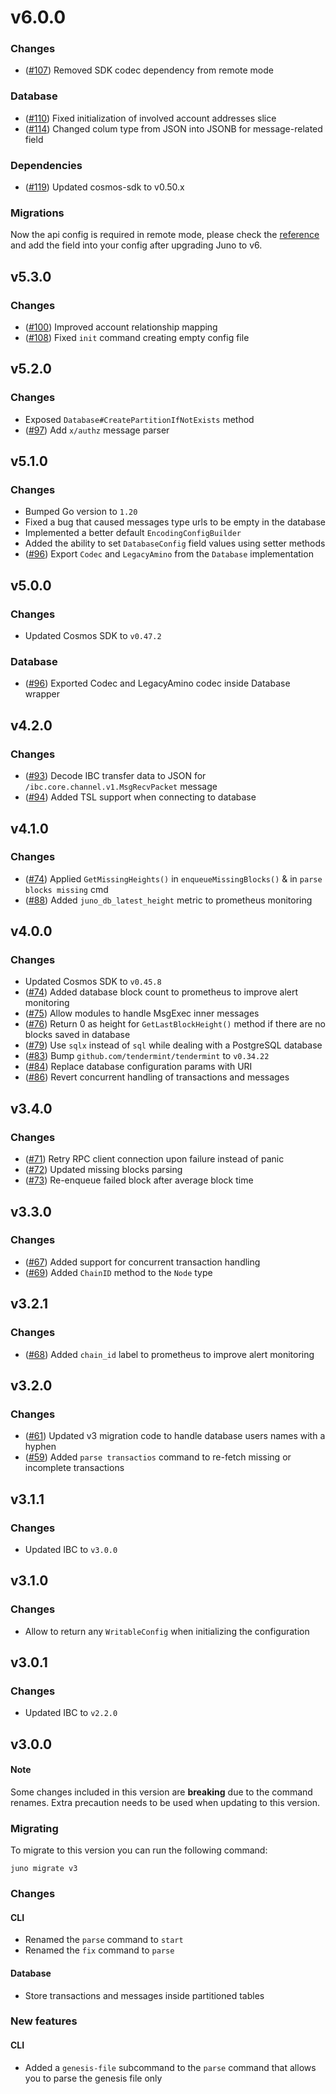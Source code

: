 # v6.0.0
### Changes
- ([\#107](https://github.com/forbole/juno/pull/107)) Removed SDK codec dependency from remote mode

### Database
- ([\#110](https://github.com/forbole/juno/pull/110)) Fixed initialization of involved account addresses slice
- ([\#114](https://github.com/forbole/juno/pull/114)) Changed colum type from JSON into JSONB for message-related field

### Dependencies
- ([\#119](https://github.com/forbole/juno/pull/119)) Updated cosmos-sdk to v0.50.x


### Migrations

Now the api config is required in remote mode, please check the [reference](./.docs/config.md#remote-node) and add the field into your config after upgrading Juno to v6.


## v5.3.0
### Changes
- ([\#100](https://github.com/forbole/juno/pull/100)) Improved account relationship mapping
- ([\#108](https://github.com/forbole/juno/pull/108)) Fixed `init` command creating empty config file

## v5.2.0
### Changes
- Exposed `Database#CreatePartitionIfNotExists` method 
- ([\#97](https://github.com/forbole/juno/pull/97)) Add `x/authz` message parser

## v5.1.0
### Changes
- Bumped Go version to `1.20`
- Fixed a bug that caused messages type urls to be empty in the database
- Implemented a better default `EncodingConfigBuilder`
- Added the ability to set `DatabaseConfig` field values using setter methods
- ([\#96](https://github.com/forbole/juno/pull/96)) Export `Codec` and `LegacyAmino` from the `Database` implementation

## v5.0.0
### Changes
- Updated Cosmos SDK to `v0.47.2`

### Database
- ([\#96](https://github.com/forbole/juno/pull/96)) Exported Codec and LegacyAmino codec inside Database wrapper

## v4.2.0
### Changes
- ([\#93](https://github.com/forbole/juno/pull/93)) Decode IBC transfer data to JSON for `/ibc.core.channel.v1.MsgRecvPacket` message
- ([\#94](https://github.com/forbole/juno/pull/94)) Added TSL support when connecting to database

## v4.1.0
### Changes
- ([\#74](https://github.com/forbole/juno/pull/74)) Applied `GetMissingHeights()` in `enqueueMissingBlocks()` & in `parse blocks missing` cmd
- ([\#88](https://github.com/forbole/juno/pull/88)) Added `juno_db_latest_height` metric to prometheus monitoring

## v4.0.0
### Changes
- Updated Cosmos SDK to `v0.45.8`
- ([\#74](https://github.com/forbole/juno/pull/74)) Added database block count to prometheus to improve alert monitoring
- ([\#75](https://github.com/forbole/juno/pull/75)) Allow modules to handle MsgExec inner messages
- ([\#76](https://github.com/forbole/juno/pull/76)) Return 0 as height for `GetLastBlockHeight()` method if there are no blocks saved in database
- ([\#79](https://github.com/forbole/juno/pull/79)) Use `sqlx` instead of `sql` while dealing with a PostgreSQL database
- ([\#83](https://github.com/forbole/juno/pull/83)) Bump `github.com/tendermint/tendermint` to `v0.34.22`
- ([\#84](https://github.com/forbole/juno/pull/84)) Replace database configuration params with URI
- ([\#86](https://github.com/forbole/juno/pull/86)) Revert concurrent handling of transactions and messages

## v3.4.0
### Changes
- ([\#71](https://github.com/forbole/juno/pull/71)) Retry RPC client connection upon failure instead of panic
- ([\#72](https://github.com/forbole/juno/pull/72)) Updated missing blocks parsing 
- ([\#73](https://github.com/forbole/juno/pull/73)) Re-enqueue failed block after average block time

## v3.3.0
### Changes
- ([\#67](https://github.com/forbole/juno/pull/67)) Added support for concurrent transaction handling
- ([\#69](https://github.com/forbole/juno/pull/69)) Added `ChainID` method to the `Node` type

## v3.2.1
### Changes
- ([\#68](https://github.com/forbole/juno/pull/68)) Added `chain_id` label to prometheus to improve alert monitoring 

## v3.2.0
### Changes
- ([\#61](https://github.com/forbole/juno/pull/61)) Updated v3 migration code to handle database users names with a hyphen 
- ([\#59](https://github.com/forbole/juno/pull/59)) Added `parse transactios` command to re-fetch missing or incomplete transactions

## v3.1.1
### Changes
- Updated IBC to `v3.0.0`

## v3.1.0
### Changes
- Allow to return any `WritableConfig` when initializing the configuration

## v3.0.1
### Changes
- Updated IBC to `v2.2.0`

## v3.0.0
#### Note
Some changes included in this version are **breaking** due to the command renames. Extra precaution needs to be used when updating to this version.

### Migrating
To migrate to this version you can run the following command: 
```
juno migrate v3
```

### Changes 
#### CLI
- Renamed the `parse` command to `start`
- Renamed the `fix` command to `parse`

#### Database
- Store transactions and messages inside partitioned tables

### New features
#### CLI
- Added a `genesis-file` subcommand to the `parse` command that allows you to parse the genesis file only
